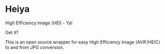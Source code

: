 # Heiya

High Efficiency Image (HEI) - Ya! 

Get it?

This is an open source wrapper for easy High Efficiency Image (AVIF/HEIC) to and from JPG conversion.
